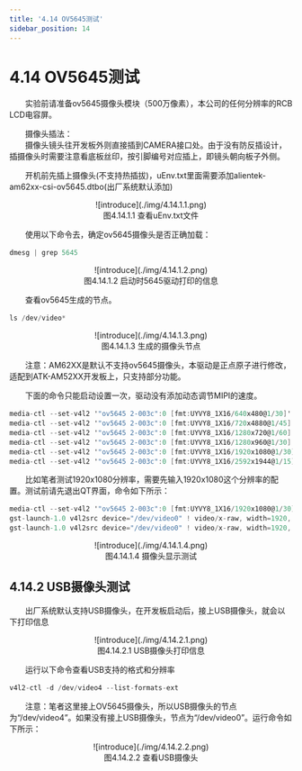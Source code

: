 ```yaml
---
title: '4.14 OV5645测试'
sidebar_position: 14
---
```


# 4.14 OV5645测试


&emsp;&emsp;实验前请准备ov5645摄像头模块（500万像素），本公司的任何分辨率的RCB LCD电容屏。

&emsp;&emsp;摄像头插法：<br />
&emsp;&emsp;摄像头镜头往开发板外则直接插到CAMERA接口处。由于没有防反插设计，插摄像头时需要注意看底板丝印，按引脚编号对应插上，即镜头朝向板子外侧。

&emsp;&emsp;开机前先插上摄像头(不支持热插拔)，uEnv.txt里面需要添加alientek-am62xx-csi-ov5645.dtbo(出厂系统默认添加)


<center>
![introduce](./img/4.14.1.1.png)<br />
图4.14.1.1 查看uEnv.txt文件
</center>

&emsp;&emsp;使用以下命令去，确定ov5645摄像头是否正确加载：

```c#
dmesg | grep 5645
```

<center>
![introduce](./img/4.14.1.2.png)<br />
图4.14.1.2 启动时5645驱动打印的信息
</center>

&emsp;&emsp;查看ov5645生成的节点。

```c#
ls /dev/video*
```

<center>
![introduce](./img/4.14.1.3.png)<br />
图4.14.1.3 生成的摄像头节点
</center>

&emsp;&emsp;注意：AM62XX是默认不支持ov5645摄像头，本驱动是正点原子进行修改，适配到ATK-AM52XX开发板上，只支持部分功能。

&emsp;&emsp;下面的命令只能启动设置一次，驱动没有添加动态调节MIPI的速度。

```c#
media-ctl --set-v4l2 '"ov5645 2-003c":0 [fmt:UYVY8_1X16/640x480@1/30]'
media-ctl --set-v4l2 '"ov5645 2-003c":0 [fmt:UYVY8_1X16/720x4880@1/45]'
media-ctl --set-v4l2 '"ov5645 2-003c":0 [fmt:UYVY8_1X16/1280x720@1/60]'
media-ctl --set-v4l2 '"ov5645 2-003c":0 [fmt:UYVY8_1X16/1280x960@1/30]'
media-ctl --set-v4l2 '"ov5645 2-003c":0 [fmt:UYVY8_1X16/1920x1080@1/30]'
media-ctl --set-v4l2 '"ov5645 2-003c":0 [fmt:UYVY8_1X16/2592x1944@1/15]'
```

&emsp;&emsp;比如笔者测试1920x1080分辨率，需要先输入1920x1080这个分辨率的配置。测试前请先退出QT界面，命令如下所示：

```c#
media-ctl --set-v4l2 '"ov5645 2-003c":0 [fmt:UYVY8_1X16/1920x1080@1/30]'
gst-launch-1.0 v4l2src device="/dev/video0" ! video/x-raw, width=1920, height=1080, format=UYVY ! queue ! autovideosink
gst-launch-1.0 v4l2src device="/dev/video0" ! video/x-raw, width=1920, height=1080, format=UYVY ! queue ! kmssink driver-name=tidss plane-properties=s,zpos=1
```

<center>
![introduce](./img/4.14.1.4.png)<br />
图4.14.1.4 摄像头显示测试
</center>

## 4.14.2 USB摄像头测试

&emsp;&emsp;出厂系统默认支持USB摄像头，在开发板启动后，接上USB摄像头，就会以下打印信息

<center>
![introduce](./img/4.14.2.1.png)<br />
图4.14.2.1 USB摄像头打印信息
</center>

&emsp;&emsp;运行以下命令查看USB支持的格式和分辨率

```c#
v4l2-ctl -d /dev/video4 --list-formats-ext
```

&emsp;&emsp;注意：笔者这里接上OV5645摄像头，所以USB摄像头的节点为“/dev/video4”。如果没有接上USB摄像头，节点为“/dev/video0”。运行命令如下所示：

<center>
![introduce](./img/4.14.2.2.png)<br />
图4.14.2.2 查看USB摄像头
</center>








